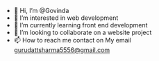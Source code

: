 - 👋 Hi, I’m @Govinda
- 👀 I’m interested in web development 
- 🌱 I’m currently learning front end development 
- 💞️ I’m looking to collaborate on a website project
- 📫 How to reach me contact on My email gurudattsharma5556@gmail.com 

<!---
Govinda4799/Govinda4799 is a ✨ special ✨ repository because its `README.md` (this file) appears on your GitHub profile.
You can click the Preview link to take a look at your changes.
--->
